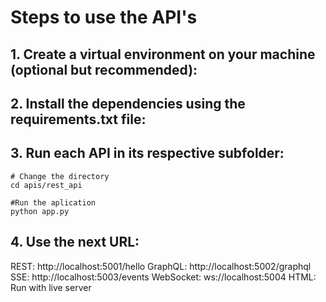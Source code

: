 # Steps to use the API's

## 1. Create a virtual environment on your machine (optional but recommended):

## 2. Install the dependencies using the requirements.txt file:

## 3. Run each API in its respective subfolder:
```
# Change the directory
cd apis/rest_api

#Run the aplication
python app.py
```
## 4. Use the next URL:

REST: http://localhost:5001/hello
GraphQL: http://localhost:5002/graphql
SSE: http://localhost:5003/events
WebSocket: ws://localhost:5004
HTML: Run with live server